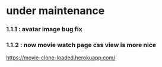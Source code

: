 # under maintenance

### 1.1.1 : avatar image bug fix
### 1.1.2 : now movie watch page css view is more nice

https://movie-clone-loaded.herokuapp.com/
